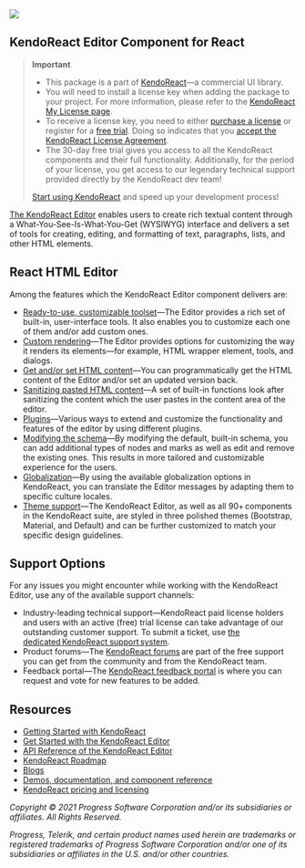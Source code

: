 <a href="https://www.telerik.com/kendo-react-ui/?utm_medium=referral&utm_source=npm&utm_campaign=kendo-ui-react-trial-npm-editor&utm_content=banner" target="_blank">
<img src="https://www.telerik.com/kendo-react-ui/npm-banner.svg">
</a>

## KendoReact Editor Component for React

> **Important**
> * This package is а part of [KendoReact](https://www.telerik.com/kendo-react-ui/?utm_medium=referral&utm_source=npm&utm_campaign=kendo-ui-react-trial-npm-editor)&mdash;a commercial UI library.
> * You will need to install a license key when adding the package to your project. For more information, please refer to the [KendoReact My License page](https://www.telerik.com/kendo-react-ui/my-license/?utm_medium=referral&utm_source=npm&utm_campaign=kendo-ui-react-trial-npm-editor).
> * To receive a license key, you need to either [purchase a license](https://www.telerik.com/kendo-react-ui/pricing/?utm_medium=referral&utm_source=npm&utm_campaign=kendo-ui-react-trial-npm-editor) or register for a [free trial](https://www.telerik.com/download-login-v2-kendo-react-ui?utm_medium=referral&utm_source=npm&utm_campaign=kendo-ui-react-trial-npm-editor). Doing so indicates that you [accept the KendoReact License Agreement](https://www.telerik.com/purchase/license-agreement/progress-kendoreact?utm_medium=referral&utm_source=npm&utm_campaign=kendo-ui-react-trial-npm-editor).
> * The 30-day free trial gives you access to all the KendoReact components and their full functionality. Additionally, for the period of your license, you get access to our legendary technical support provided directly by the KendoReact dev team!
>
> [Start using KendoReact](https://www.telerik.com/download-login-v2-kendo-react-ui?utm_medium=referral&utm_source=npm&utm_campaign=kendo-ui-react-trial-npm-editor) and speed up your development process!

[The KendoReact Editor](https://www.telerik.com/kendo-react-ui/components/editor/?utm_medium=referral&utm_source=npm&utm_campaign=kendo-ui-react-trial-npm-editor) enables users to create rich textual content through a What-You-See-Is-What-You-Get (WYSIWYG) interface and delivers a set of tools for creating, editing, and formatting of text, paragraphs, lists, and other HTML elements.

## React HTML Editor

Among the features which the KendoReact Editor component delivers are:

* [Ready-to-use, customizable toolset](https://www.telerik.com/kendo-react-ui/components/editor/tools/?utm_medium=referral&utm_source=npm&utm_campaign=kendo-ui-react-trial-npm-editor)&mdash;The Editor provides a rich set of built-in, user-interface tools. It also enables you to customize each one of them and/or add custom ones.
* [Custom rendering](https://www.telerik.com/kendo-react-ui/components/editor/custom-rendering/?utm_medium=referral&utm_source=npm&utm_campaign=kendo-ui-react-trial-npm-editor)&mdash;The Editor provides options for customizing the way it renders its elements—for example, HTML wrapper element, tools, and dialogs.
* [Get and/or set HTML content](https://www.telerik.com/kendo-react-ui/components/editor/content/?utm_medium=referral&utm_source=npm&utm_campaign=kendo-ui-react-trial-npm-editor)&mdash;You can programmatically get the HTML content of the Editor and/or set an updated version back.
* [Sanitizing pasted HTML content](https://www.telerik.com/kendo-react-ui/components/editor/paste/?utm_medium=referral&utm_source=npm&utm_campaign=kendo-ui-react-trial-npm-editor)&mdash;A set of built-in functions look after sanitizing the content which the user pastes in the content area of the editor.
* [Plugins](https://www.telerik.com/kendo-react-ui/components/editor/plugins/?utm_medium=referral&utm_source=npm&utm_campaign=kendo-ui-react-trial-npm-editor)&mdash;Various ways to extend and customize the functionality and features of the editor by using different plugins.
* [Modifying the schema](https://www.telerik.com/kendo-react-ui/components/editor/schema/?utm_medium=referral&utm_source=npm&utm_campaign=kendo-ui-react-trial-npm-editor)&mdash;By modifying the default, built-in schema, you can add additional types of nodes and marks as well as edit and remove the existing ones. This results in more tailored and customizable experience for the users.
* [Globalization](https://www.telerik.com/kendo-react-ui/components/editor/globalization/?utm_medium=referral&utm_source=npm&utm_campaign=kendo-ui-react-trial-npm-editor)&mdash;By using the available globalization options in KendoReact, you can translate the Editor messages by adapting them to specific culture locales.
* [Theme support](https://www.telerik.com/kendo-react-ui/components/styling/?utm_medium=referral&utm_source=npm&utm_campaign=kendo-ui-react-trial-npm-editor)&mdash;The KendoReact Editor, as well as all 90+ components in the KendoReact suite, are styled in three polished themes (Bootstrap, Material, and Default) and can be further customized to match your specific design guidelines.

## Support Options

For any issues you might encounter while working with the KendoReact Editor, use any of the available support channels:

* Industry-leading technical support&mdash;KendoReact paid license holders and users with an active (free) trial license can take advantage of our outstanding customer support. To submit a ticket, use [the dedicated KendoReact support system](https://www.telerik.com/account/support-tickets?utm_medium=referral&utm_source=npm&utm_campaign=kendo-ui-react-trial-npm-editor).
* Product forums&mdash;The [KendoReact forums](https://www.telerik.com/forums/kendo-ui-react?utm_medium=referral&utm_source=npm&utm_campaign=kendo-ui-react-trial-npm-editor) are part of the free support you can get from the community and from the KendoReact team.
* Feedback portal&mdash;The [KendoReact feedback portal](https://feedback.telerik.com/kendo-react-ui?utm_medium=referral&utm_source=npm&utm_campaign=kendo-ui-react-trial-npm-editor) is where you can request and vote for new features to be added.

## Resources

* [Getting Started with KendoReact](https://www.telerik.com/kendo-react-ui/getting-started/?utm_medium=referral&utm_source=npm&utm_campaign=kendo-ui-react-trial-npm-editor)
* [Get Started with the KendoReact Editor](https://www.telerik.com/kendo-react-ui/components/editor/?utm_medium=referral&utm_source=npm&utm_campaign=kendo-ui-react-trial-npm-editor)
* [API Reference of the KendoReact Editor](https://www.telerik.com/kendo-react-ui/components/editor/api/?utm_medium=referral&utm_source=npm&utm_campaign=kendo-ui-react-trial-npm-editor)
* [KendoReact Roadmap](https://www.telerik.com/kendo-react-ui/roadmap/?utm_medium=referral&utm_source=npm&utm_campaign=kendo-ui-react-trial-npm-editor)
* [Blogs](https://www.telerik.com/blogs/tag/kendoreact?utm_medium=referral&utm_source=npm&utm_campaign=kendo-ui-react-trial-npm-editor)
* [Demos, documentation, and component reference](https://www.telerik.com/kendo-react-ui/components/?utm_medium=referral&utm_source=npm&utm_campaign=kendo-ui-react-trial-npm-editor)
* [KendoReact pricing and licensing](https://www.telerik.com/kendo-react-ui/pricing/?utm_medium=referral&utm_source=npm&utm_campaign=kendo-ui-react-trial-npm-editor)

*Copyright © 2021 Progress Software Corporation and/or its subsidiaries or affiliates. All Rights Reserved.*

*Progress, Telerik, and certain product names used herein are trademarks or registered trademarks of Progress Software Corporation and/or one of its subsidiaries or affiliates in the U.S. and/or other countries.*
